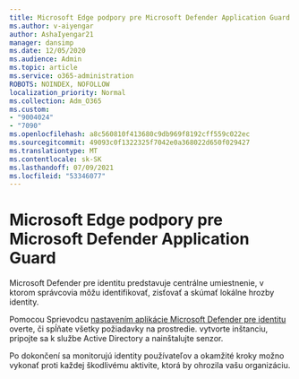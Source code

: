 ```yaml
---
title: Microsoft Edge podpory pre Microsoft Defender Application Guard
ms.author: v-aiyengar
author: AshaIyengar21
manager: dansimp
ms.date: 12/05/2020
ms.audience: Admin
ms.topic: article
ms.service: o365-administration
ROBOTS: NOINDEX, NOFOLLOW
localization_priority: Normal
ms.collection: Adm_O365
ms.custom:
- "9004024"
- "7090"
ms.openlocfilehash: a8c560810f413680c9db969f8192cff559c022ec
ms.sourcegitcommit: 49093c0f1322325f7042e0a368022d650f029427
ms.translationtype: MT
ms.contentlocale: sk-SK
ms.lasthandoff: 07/09/2021
ms.locfileid: "53346077"
---
```

# <a name="microsoft-edges-support-for-microsoft-defender-application-guard"></a>Microsoft Edge podpory pre Microsoft Defender Application Guard

Microsoft Defender pre identitu predstavuje centrálne umiestnenie, v ktorom správcovia môžu identifikovať, zisťovať a skúmať lokálne hrozby identity. 

Pomocou Sprievodcu [nastavením aplikácie Microsoft Defender pre identitu](https://admin.microsoft.com/AdminPortal/Home?#/modernonboarding/microsoftdefenderforidentitysetupguide) overte, či spĺňate všetky požiadavky na prostredie. vytvorte inštanciu, pripojte sa k službe Active Directory a nainštalujte senzor. 

Po dokončení sa monitorujú identity používateľov a okamžité kroky možno vykonať proti každej škodlivému aktivite, ktorá by ohrozila vašu organizáciu.
